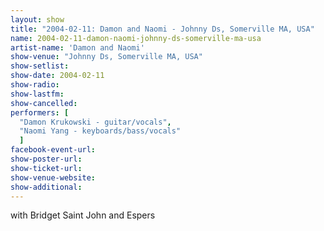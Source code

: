 ```yaml
---
layout: show
title: "2004-02-11: Damon and Naomi - Johnny Ds, Somerville MA, USA"
name: 2004-02-11-damon-naomi-johnny-ds-somerville-ma-usa
artist-name: 'Damon and Naomi'
show-venue: "Johnny Ds, Somerville MA, USA"
show-setlist: 
show-date: 2004-02-11
show-radio: 
show-lastfm: 
show-cancelled: 
performers: [
  "Damon Krukowski - guitar/vocals",
  "Naomi Yang - keyboards/bass/vocals"
  ]
facebook-event-url: 
show-poster-url: 
show-ticket-url: 
show-venue-website: 
show-additional: 
---
```


with Bridget Saint John and Espers